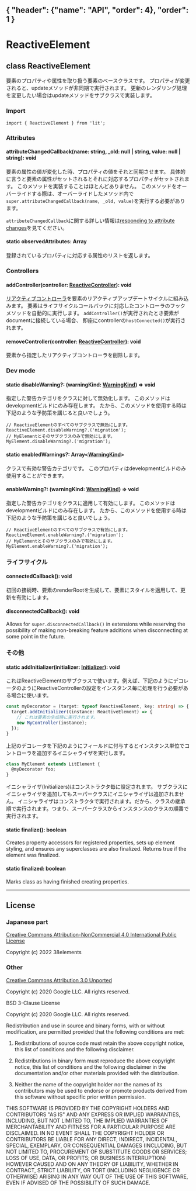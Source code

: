 { "header": {"name": "API", "order": 4}, "order": 1 }
---
# ReactiveElement

## class ReactiveElement

要素のプロパティや属性を取り扱う要素のベースクラスです。
プロパティが変更されると、updateメソッドが非同期で実行されます。
更新のレンダリング処理を変更したい場合はupdateメソッドをサブクラスで実装します。

### Import

```
import { ReactiveElement } from 'lit';
```

### Attributes

#### attributeChangedCallback(name: string, _old: null | string, value: null | string): void

要素の属性の値が変化した時、プロパティの値をそれと同期させます。
具体的に言うと要素の属性がセットされるとそれに対応するプロパティがセットされます。
このメソッドを実装することはほとんどありません。
このメソッドをオーバーライドする際は、オーバーライドしたメソッド内で`super.attributeChangedCallback(name, _old, value)`を実行する必要があります。

`attributeChangedCallback`に関する詳しい情報は[responding to attribute changes](https://developer.mozilla.org/en-US/docs/Web/API/Web_components/Using_custom_elements#responding_to_attribute_changes)を見てください。

#### static observedAttributes: Array<string>

登録されているプロパティに対応する属性のリストを返します。

### Controllers

#### addController(controller: [ReactiveController](https://lit.dev/docs/api/controllers/#ReactiveController)): void

[リアクティブコントローラ](https://japanese-document.github.io/lit/composition-controllers.html)を要素のリアクティブアップデートサイクルに組み込みます。
要素はライフサイクルコールバックに対応したコントローラのフックメソッドを自動的に実行します。
`addController()`が実行されたとき要素がdocumentに接続している場合、
即座にcontrollerの`hostConnected()`が実行されます。

#### removeController(controller: [ReactiveController](https://lit.dev/docs/api/controllers/#ReactiveController)): void

要素から指定したリアクティブコントローラを削除します。

### Dev mode

#### static disableWarning?: (warningKind: [WarningKind](https://lit.dev/docs/api/misc/#WarningKind)) => void

指定した警告カテゴリをクラスに対して無効化します。
このメソッドはdevelopmentビルドにのみ存在します。
たから、このメソッドを使用する時は下記のような予防策を講じると良いでしょう。

```
// ReactiveElementのすべてのサブクラスで無効にします。
ReactiveElement.disableWarning?.('migration');
// MyElementとそのサブクラスのみで無効にします。
MyElement.disableWarning?.('migration');
```

#### static enabledWarnings?: Array<[WarningKind](https://lit.dev/docs/api/misc#WarningKind)>

クラスで有効な警告カテゴリです。
このプロパティはdevelopmentビルドのみ使用することができます。

#### enableWarning?: (warningKind: [WarningKind](https://lit.dev/docs/api/misc#WarningKind)) => void

指定した警告カテゴリをクラスに適用して有効にします。
このメソッドはdevelopmentビルドにのみ存在します。
たから、このメソッドを使用する時は下記のような予防策を講じると良いでしょう。

```
// ReactiveElementのすべてのサブクラスで有効にします。
ReactiveElement.enableWarning?.('migration');
// MyElementとそのサブクラスのみで有効にします。
MyElement.enableWarning?.('migration');
```

### ライフサイクル

#### connectedCallback(): void

初回の接続時、要素のrenderRootを生成して、要素にスタイルを適用して、更新を有効にします。

#### disconnectedCallback(): void

Allows for `super.disconnectedCallback()` in extensions while reserving the possibility of making non-breaking feature additions when disconnecting at some point in the future.

### その他

#### static addInitializer(initializer: [Initializer](https://lit.dev/docs/api/misc/#Initializer)): void

これはReactiveElementのサブクラスで使います。例えば、下記のようにデコレータのようにReactiveControllerの設定をインスタンス毎に処理を行う必要がある場合に使います。

```ts
const myDecorator = (target: typeof ReactiveElement, key: string) => {
  target.addInitializer((instance: ReactiveElement) => {
    // これは要素の生成時に実行されます。
    new MyController(instance);
  });
}
```

上記のデコレータを下記のようにフィールドに付与するとインスタンス単位でコントローラを追加するイニシャライザを実行します。

```ts
class MyElement extends LitElement {
  @myDecorator foo;
}
```

イニシャライザ(Initializers)はコンストラクタ毎に設定されます。
サブクラスにイニシャライザを追加してもスーパークラスにイニシャライザは追加されません。
イニシャライザはコンストラクタで実行されます。だから、クラスの継承順で実行されます。つまり、スーパークラスからインスタンスのクラスの順番で実行されます。

#### static finalize(): boolean

Creates property accessors for registered properties, sets up element styling, and ensures any superclasses are also finalized. Returns true if the element was finalized.

#### static finalized: boolean

Marks class as having finished creating properties.

---

## License

### Japanese part

[Creative Commons Attribution-NonCommercial 4.0 International Public License](https://creativecommons.org/licenses/by-nc/4.0/legalcode)

Copyright (c) 2022 38elements

### Other

[Creative Commons Attribution 3.0 Unported](https://creativecommons.org/licenses/by/3.0/deed.en)

Copyright (c) 2020 Google LLC. All rights reserved.

BSD 3-Clause License

Copyright (c) 2020 Google LLC. All rights reserved.

Redistribution and use in source and binary forms, with or without
modification, are permitted provided that the following conditions are met:

1. Redistributions of source code must retain the above copyright notice, this
   list of conditions and the following disclaimer.

2. Redistributions in binary form must reproduce the above copyright notice,
   this list of conditions and the following disclaimer in the documentation
   and/or other materials provided with the distribution.

3. Neither the name of the copyright holder nor the names of its
   contributors may be used to endorse or promote products derived from
   this software without specific prior written permission.

THIS SOFTWARE IS PROVIDED BY THE COPYRIGHT HOLDERS AND CONTRIBUTORS "AS IS"
AND ANY EXPRESS OR IMPLIED WARRANTIES, INCLUDING, BUT NOT LIMITED TO, THE
IMPLIED WARRANTIES OF MERCHANTABILITY AND FITNESS FOR A PARTICULAR PURPOSE ARE
DISCLAIMED. IN NO EVENT SHALL THE COPYRIGHT HOLDER OR CONTRIBUTORS BE LIABLE
FOR ANY DIRECT, INDIRECT, INCIDENTAL, SPECIAL, EXEMPLARY, OR CONSEQUENTIAL
DAMAGES (INCLUDING, BUT NOT LIMITED TO, PROCUREMENT OF SUBSTITUTE GOODS OR
SERVICES; LOSS OF USE, DATA, OR PROFITS; OR BUSINESS INTERRUPTION) HOWEVER
CAUSED AND ON ANY THEORY OF LIABILITY, WHETHER IN CONTRACT, STRICT LIABILITY,
OR TORT (INCLUDING NEGLIGENCE OR OTHERWISE) ARISING IN ANY WAY OUT OF THE USE
OF THIS SOFTWARE, EVEN IF ADVISED OF THE POSSIBILITY OF SUCH DAMAGE.